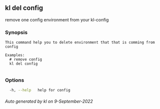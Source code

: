 ## kl del config

remove one config environment from your kl-config

### Synopsis

```
This command help you to delete environment that that is comming from config

Examples:
  # remove config
  kl del config
	
```

### Options

```bash
  -h, --help   help for config
```



###### Auto generated by kl on 9-September-2022
